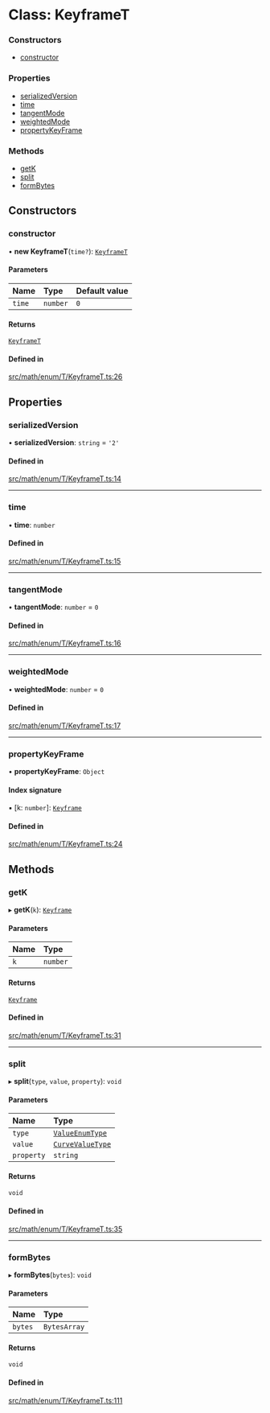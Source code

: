 # Class: KeyframeT

### Constructors

- [constructor](KeyframeT.md#constructor)

### Properties

- [serializedVersion](KeyframeT.md#serializedversion)
- [time](KeyframeT.md#time)
- [tangentMode](KeyframeT.md#tangentmode)
- [weightedMode](KeyframeT.md#weightedmode)
- [propertyKeyFrame](KeyframeT.md#propertykeyframe)

### Methods

- [getK](KeyframeT.md#getk)
- [split](KeyframeT.md#split)
- [formBytes](KeyframeT.md#formbytes)

## Constructors

### constructor

• **new KeyframeT**(`time?`): [`KeyframeT`](KeyframeT.md)

#### Parameters

| Name | Type | Default value |
| :------ | :------ | :------ |
| `time` | `number` | `0` |

#### Returns

[`KeyframeT`](KeyframeT.md)

#### Defined in

[src/math/enum/T/KeyframeT.ts:26](https://github.com/Orillusion/orillusion/blob/main/src/math/enum/T/KeyframeT.ts#L26)

## Properties

### serializedVersion

• **serializedVersion**: `string` = `'2'`

#### Defined in

[src/math/enum/T/KeyframeT.ts:14](https://github.com/Orillusion/orillusion/blob/main/src/math/enum/T/KeyframeT.ts#L14)

___

### time

• **time**: `number`

#### Defined in

[src/math/enum/T/KeyframeT.ts:15](https://github.com/Orillusion/orillusion/blob/main/src/math/enum/T/KeyframeT.ts#L15)

___

### tangentMode

• **tangentMode**: `number` = `0`

#### Defined in

[src/math/enum/T/KeyframeT.ts:16](https://github.com/Orillusion/orillusion/blob/main/src/math/enum/T/KeyframeT.ts#L16)

___

### weightedMode

• **weightedMode**: `number` = `0`

#### Defined in

[src/math/enum/T/KeyframeT.ts:17](https://github.com/Orillusion/orillusion/blob/main/src/math/enum/T/KeyframeT.ts#L17)

___

### propertyKeyFrame

• **propertyKeyFrame**: `Object`

#### Index signature

▪ [k: `number`]: [`Keyframe`](Keyframe.md)

#### Defined in

[src/math/enum/T/KeyframeT.ts:24](https://github.com/Orillusion/orillusion/blob/main/src/math/enum/T/KeyframeT.ts#L24)

## Methods

### getK

▸ **getK**(`k`): [`Keyframe`](Keyframe.md)

#### Parameters

| Name | Type |
| :------ | :------ |
| `k` | `number` |

#### Returns

[`Keyframe`](Keyframe.md)

#### Defined in

[src/math/enum/T/KeyframeT.ts:31](https://github.com/Orillusion/orillusion/blob/main/src/math/enum/T/KeyframeT.ts#L31)

___

### split

▸ **split**(`type`, `value`, `property`): `void`

#### Parameters

| Name | Type |
| :------ | :------ |
| `type` | [`ValueEnumType`](../enums/ValueEnumType.md) |
| `value` | [`CurveValueType`](../types/CurveValueType.md) |
| `property` | `string` |

#### Returns

`void`

#### Defined in

[src/math/enum/T/KeyframeT.ts:35](https://github.com/Orillusion/orillusion/blob/main/src/math/enum/T/KeyframeT.ts#L35)

___

### formBytes

▸ **formBytes**(`bytes`): `void`

#### Parameters

| Name | Type |
| :------ | :------ |
| `bytes` | `BytesArray` |

#### Returns

`void`

#### Defined in

[src/math/enum/T/KeyframeT.ts:111](https://github.com/Orillusion/orillusion/blob/main/src/math/enum/T/KeyframeT.ts#L111)
